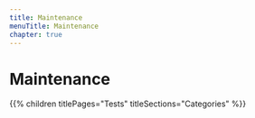 ```yaml
---
title: Maintenance
menuTitle: Maintenance
chapter: true
---
```


# Maintenance

{{% children titlePages="Tests" titleSections="Categories" %}}
